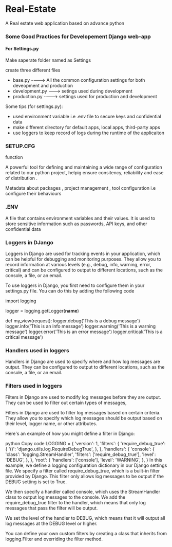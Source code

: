 # Real-Estate
A Real estate web application based on advance python



<h3> Some Good Practices for Developement Django web-app </h3>
<h4> For Settings.py </h4>
<span> Make saperate folder named as Settings </span>
<p> create three different files </p>
<ul>
<li>
base.py ----> All the common configuration settings for both deveopment and production
</li>
<li>
development.py ---> setings used during development
</li>
<li>
production.py ---->  settings used for production and development
</li>

</ul>

<p> Some tips (for settings.py): </p>
<ul>
<li> 
    used environment variable i.e .env file to secure keys and confidential data
</li>
<li>
make different directory for default apps, local apps, third-party apps
</li>
<li> use loggers to keep record of logs during the runtime of the applicaiton </li>
</ul>

<h3> SETUP.CFG</h3>
<p> function </p>
<p> A powerful tool for defining and maintaining a wide range of configuration related to our python project, helpig ensure consitency, reliability and ease of distribution .
</p>
<p> Metadata about packages , project management , tool configuration i.e configure their behaviours </p>


<h3>.ENV </h3>
<p> A file that contains environment variables and their values. It is used to store sensitive information such as passwords, API keys, and other confidential data</p>

<h3> Loggers in DJango </h3>
<p> Loggers in Django are used for tracking events in your application, which can be helpful for debugging and monitoring purposes. They allow you to record information at various levels (e.g., debug, info, warning, error, critical) and can be configured to output to different locations, such as the console, a file, or an email. </p>
<p> To use loggers in Django, you first need to configure them in your settings.py file. You can do this by adding the following code
</p>
<p>
import logging

logger = logging.getLogger(__name__)

def my_view(request):
    logger.debug('This is a debug message')
    logger.info('This is an info message')
    logger.warning('This is a warning message')
    logger.error('This is an error message')
    logger.critical('This is a critical message')

</p>


<h3>Handlers used in loggers </h3>
<p> Handlers in Django are used to specify where and how log messages are output. They can be configured to output to different locations, such as the console, a file, or an email. </p>

<h3> Filters used in loggers </h3>
<p> Filters in Django are used to modify log messages before they are output. They can be used to filter out certain types of messages, </p>
<p>
Filters in Django are used to filter log messages based on certain criteria. They allow you to specify which log messages should be output based on their level, logger name, or other attributes.

Here's an example of how you might define a filter in Django:

python
Copy code
LOGGING = {
    'version': 1,
    'filters': {
        'require_debug_true': {
            '()': 'django.utils.log.RequireDebugTrue',
        },
    },
    'handlers': {
        'console': {
            'class': 'logging.StreamHandler',
            'filters': ['require_debug_true'],
            'level': 'DEBUG',
        },
    },
    'root': {
        'handlers': ['console'],
        'level': 'WARNING',
    },
}
In this example, we define a logging configuration dictionary in our Django settings file. We specify a filter called require_debug_true, which is a built-in filter provided by Django. This filter only allows log messages to be output if the DEBUG setting is set to True.

We then specify a handler called console, which uses the StreamHandler class to output log messages to the console. We add the require_debug_true filter to the handler, which means that only log messages that pass the filter will be output.

We set the level of the handler to DEBUG, which means that it will output all log messages at the DEBUG level or higher.

You can define your own custom filters by creating a class that inherits from logging.Filter and overriding the filter method.

</p>

